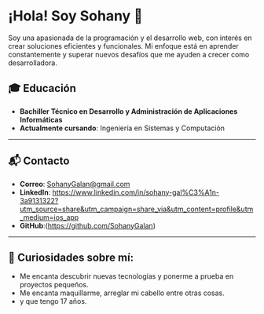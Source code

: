 # ¡Hola! Soy Sohany 👋

Soy una apasionada de la programación y el desarrollo web, con interés en crear soluciones eficientes y funcionales.
Mi enfoque está en aprender constantemente y superar nuevos desafíos que me ayuden a crecer como desarrolladora. 


## 🎓 Educación

- **Bachiller Técnico en Desarrollo y Administración de Aplicaciones Informáticas**
- **Actualmente cursando**: Ingeniería en Sistemas y Computación
  
---

## 📬 Contacto

- **Correo**: SohanyGalan@gmail.com
- **LinkedIn**: https://www.linkedin.com/in/sohany-gal%C3%A1n-3a9131322?utm_source=share&utm_campaign=share_via&utm_content=profile&utm_medium=ios_app 
- **GitHub**:(https://github.com/SohanyGalan)

---

## 🌱 Curiosidades sobre mí:

- Me encanta descubrir nuevas tecnologías y ponerme a prueba en proyectos pequeños.
- Me encanta maquillarme, arreglar mi cabello entre otras cosas.
- y que tengo 17 años.


<!---
SohanyGalan/SohanyGalan is a ✨ special ✨ repository because its `README.md` (this file) appears on your GitHub profile.
You can click the Preview link to take a look at your changes.
--->

